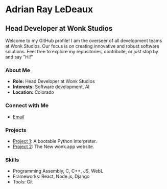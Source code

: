 # Adrian Ray LeDeaux

## Head Developer at Wonk Studios

Welcome to my GitHub profile! I am the overseer of all development teams at Wonk Studios. Our focus is on creating innovative and robust software solutions. Feel free to explore my repositories, contribute, or just stop by and say "Hi!"

### About Me

- **Role:** Head Developer at Wonk Studios
- **Interests:** Software development, AI
- **Location:** Colorado

### Connect with Me

- [Email](mailto:aledeaux@wonk.app)

### Projects

- [Project 1](https://wonk.app/Portfolio/PyOS/): A bootable Python interpreter.
- [Project 2](https://wonk.app/): The New wonk.app website.

### Skills

- Programming Assembly, C, C++, JS, WebL
- Frameworks: React, Node.js, Django
- Tools: Git
<!---
Defun-bots/Defun-bots is a ✨ special ✨ repository because its `README.md` (this file) appears on your GitHub profile.
You can click the Preview link to take a look at your changes.
--->
